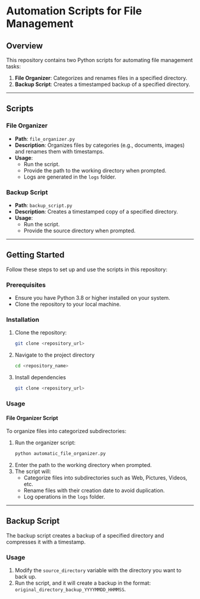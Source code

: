 # Automation Scripts for File Management

## Overview
This repository contains two Python scripts for automating file management tasks:
1. **File Organizer**: Categorizes and renames files in a specified directory.
2. **Backup Script**: Creates a timestamped backup of a specified directory.

---

## Scripts

### File Organizer
- **Path**: `file_organizer.py`
- **Description**: Organizes files by categories (e.g., documents, images) and renames them with timestamps.
- **Usage**: 
  - Run the script.
  - Provide the path to the working directory when prompted.
  - Logs are generated in the `logs` folder.

### Backup Script
- **Path**: `backup_script.py`
- **Description**: Creates a timestamped copy of a specified directory.
- **Usage**: 
  - Run the script.
  - Provide the source directory when prompted.

---

## Getting Started

Follow these steps to set up and use the scripts in this repository:

### Prerequisites
- Ensure you have Python 3.8 or higher installed on your system.
- Clone the repository to your local machine.

### Installation
1. Clone the repository:
   ```bash
   git clone <repository_url>
2. Navigate to the project directory
   ```bash
   cd <repository_name>
3. Install dependencies
   ```bash
   git clone <repository_url>

### Usage

#### File Organizer Script
To organize files into categorized subdirectories:

1. Run the organizer script:
   ```bash
   python automatic_file_organizer.py
2. Enter the path to the working directory when prompted.
3. The script will:
   - Categorize files into subdirectories such as Web, Pictures, Videos, etc.
   - Rename files with their creation date to avoid duplication.
   - Log operations in the `logs` folder.   

---

## Backup Script

The backup script creates a backup of a specified directory and compresses it with a timestamp.

### Usage

1. Modify the `source_directory` variable with the directory you want to back up.
2. Run the script, and it will create a backup in the format:
   `original_directory_backup_YYYYMMDD_HHMMSS`.